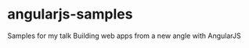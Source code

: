 angularjs-samples
=================

Samples for my talk Building web apps from a new angle with AngularJS
